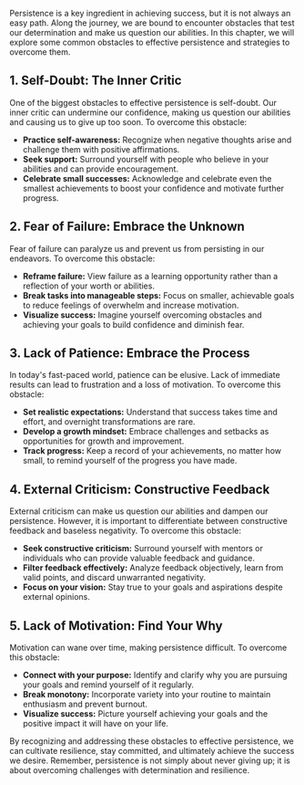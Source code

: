 
Persistence is a key ingredient in achieving success, but it is not always an easy path. Along the journey, we are bound to encounter obstacles that test our determination and make us question our abilities. In this chapter, we will explore some common obstacles to effective persistence and strategies to overcome them.

1\. Self-Doubt: The Inner Critic
-------------------------------

One of the biggest obstacles to effective persistence is self-doubt. Our inner critic can undermine our confidence, making us question our abilities and causing us to give up too soon. To overcome this obstacle:

* **Practice self-awareness:** Recognize when negative thoughts arise and challenge them with positive affirmations.
* **Seek support:** Surround yourself with people who believe in your abilities and can provide encouragement.
* **Celebrate small successes:** Acknowledge and celebrate even the smallest achievements to boost your confidence and motivate further progress.

2\. Fear of Failure: Embrace the Unknown
---------------------------------------

Fear of failure can paralyze us and prevent us from persisting in our endeavors. To overcome this obstacle:

* **Reframe failure:** View failure as a learning opportunity rather than a reflection of your worth or abilities.
* **Break tasks into manageable steps:** Focus on smaller, achievable goals to reduce feelings of overwhelm and increase motivation.
* **Visualize success:** Imagine yourself overcoming obstacles and achieving your goals to build confidence and diminish fear.

3\. Lack of Patience: Embrace the Process
----------------------------------------

In today's fast-paced world, patience can be elusive. Lack of immediate results can lead to frustration and a loss of motivation. To overcome this obstacle:

* **Set realistic expectations:** Understand that success takes time and effort, and overnight transformations are rare.
* **Develop a growth mindset:** Embrace challenges and setbacks as opportunities for growth and improvement.
* **Track progress:** Keep a record of your achievements, no matter how small, to remind yourself of the progress you have made.

4\. External Criticism: Constructive Feedback
--------------------------------------------

External criticism can make us question our abilities and dampen our persistence. However, it is important to differentiate between constructive feedback and baseless negativity. To overcome this obstacle:

* **Seek constructive criticism:** Surround yourself with mentors or individuals who can provide valuable feedback and guidance.
* **Filter feedback effectively:** Analyze feedback objectively, learn from valid points, and discard unwarranted negativity.
* **Focus on your vision:** Stay true to your goals and aspirations despite external opinions.

5\. Lack of Motivation: Find Your Why
------------------------------------

Motivation can wane over time, making persistence difficult. To overcome this obstacle:

* **Connect with your purpose:** Identify and clarify why you are pursuing your goals and remind yourself of it regularly.
* **Break monotony:** Incorporate variety into your routine to maintain enthusiasm and prevent burnout.
* **Visualize success:** Picture yourself achieving your goals and the positive impact it will have on your life.

By recognizing and addressing these obstacles to effective persistence, we can cultivate resilience, stay committed, and ultimately achieve the success we desire. Remember, persistence is not simply about never giving up; it is about overcoming challenges with determination and resilience.
